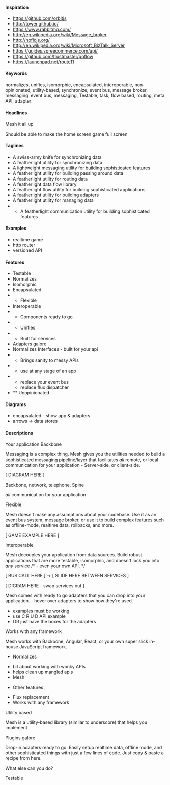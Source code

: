 #### Inspiration

- https://github.com/orbitjs
- http://tower.github.io/
- https://www.rabbitmq.com/
- http://en.wikipedia.org/wiki/Message_broker
- http://noflojs.org/
- http://en.wikipedia.org/wiki/Microsoft_BizTalk_Server
- https://guides.spreecommerce.com/api/
- https://github.com/trustmaster/goflow
- https://launchpad.net/route11

#### Keywords

normalizes, unifies, isomorphic, encapsulated, interoperable, non-opinionated, utility-based,
synchronize, event bus, message broker, messaging, event bus, messaging, Testable, task, flow based,
routing, meta API, adapter

#### Headlines

Mesh it all up

Should be able to make the home screen game full screen

#### Taglines

- A swiss-army knife for synchronizing data
- A featherlight utility for synchronizing data
- A lightweight messaging utility for building sophisticated features
- A featherlight utility for building passing around data
- A featherlight utility for routing data
- A featherlight data flow library
- A featherlight flow utility for building sophisticated applications
- A featherlight utility for building adapters
- A featherlight utility for managing data
- * A featherlight communication utility for building sophisticated features

#### Examples

- realtime game
- http router
- versioned API

#### Features

- Testable
- Normalizes
- Isomorphic
- Encapsulated
- * Flexible
- Interoperable
- * Components ready to go
- * Unifies
- * Built for services
- Adapters galore
- Normalizes Interfaces - built for your api
- * Brings sanity to messy APIs
- * use at any stage of an app
- * replace your event bus
  - replace flux dispatcher
- ** Unopinionated

#### Diagrams

- encapsulated - show app & adapters
- arrows -> data stores

#### Descriptions

Your application Backbone

Messaging is a complex thing. Mesh gives you the utilities needed to build a sophisticated
messaging pipeline/layer that facilitates *all* remote, or local communication for your application -
Server-side, or client-side.

[ DIAGRAM HERE ]

Backbone, network, telephone, Spine

*all* communication for your application

Flexible

Mesh doesn't make any assumptions about your codebase. Use it as an event bus system, message broker,
or use it to build complex features such as offline-mode, realtime data, rollbacks, and more.

[ GAME EXAMPLE HERE ]

Interoperable

Mesh decouples your application from data sources. Build robust applications that are more testable, isomorphic,
and doesn't lock you into *any* service /* - even your own API. */

[ BUS CALL HERE ] -> [ SLIDE HERE BETWEEN SERVICES ]

[ DIGRAM HERE - swap services out ]

Mesh comes with ready to go adapters that you can drop into your application. - hover over adapters to show how they're used.

- examples must be working
- use C R U D API example
- OR just have the boxes for the adapters

Works with any framework

Mesh works with Backbone, Angular, React, or your own super slick in-house JavaScript framework.

* Normalizes

- bit about working with wonky APIs
- helps clean up mangled apis
- Mesh

* Other features

- Flux replacement
- Works with any framework



Utility based

Mesh is a utility-based library (similar to underscore) that helps you implement

Plugins galore

Drop-in adapters ready to go. Easily setup realtime data, offline mode, and other sophisticated things with just a few lines of code. Just copy & paste a recipe from here.

What else can you do?

Testable
